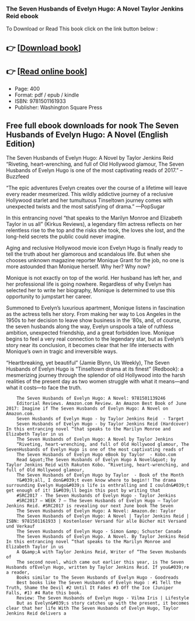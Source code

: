 ### The Seven Husbands of Evelyn Hugo: A Novel Taylor Jenkins Reid ebook

To Download or Read This book click on the link button below :

## 👉  [**[Download book](http://filesbooks.info/download.php?group=book&from=github.com&id=498961&lnk=1063 "Download book")**]

## 👉  [**[Read online book](http://filesbooks.info/download.php?group=book&from=github.com&id=498961&lnk=1063 "Read online book")**]


* Page: 400
* Format: pdf / epub / kindle
* ISBN: 9781501161933
* Publisher: Washington Square Press



## Free full ebook downloads for nook The Seven Husbands of Evelyn Hugo: A Novel (English Edition)



The Seven Husbands of Evelyn Hugo: A Novel by Taylor Jenkins Reid “Riveting, heart-wrenching, and full of Old Hollywood glamour, The Seven Husbands of Evelyn Hugo is one of the most captivating reads of 2017.” –Buzzfeed

“The epic adventures Evelyn creates over the course of a lifetime will leave every reader mesmerized. This wildly addictive journey of a reclusive Hollywood starlet and her tumultuous Tinseltown journey comes with unexpected twists and the most satisfying of drama.” —PopSugar

 In this entrancing novel “that speaks to the Marilyn Monroe and Elizabeth Taylor in us all” (Kirkus Reviews), a legendary film actress reflects on her relentless rise to the top and the risks she took, the loves she lost, and the long-held secrets the public could never imagine.

 Aging and reclusive Hollywood movie icon Evelyn Hugo is finally ready to tell the truth about her glamorous and scandalous life. But when she chooses unknown magazine reporter Monique Grant for the job, no one is more astounded than Monique herself. Why her? Why now?

 Monique is not exactly on top of the world. Her husband has left her, and her professional life is going nowhere. Regardless of why Evelyn has selected her to write her biography, Monique is determined to use this opportunity to jumpstart her career.

 Summoned to Evelyn’s luxurious apartment, Monique listens in fascination as the actress tells her story. From making her way to Los Angeles in the 1950s to her decision to leave show business in the ‘80s, and, of course, the seven husbands along the way, Evelyn unspools a tale of ruthless ambition, unexpected friendship, and a great forbidden love. Monique begins to feel a very real connection to the legendary star, but as Evelyn’s story near its conclusion, it becomes clear that her life intersects with Monique’s own in tragic and irreversible ways.

 “Heartbreaking, yet beautiful” (Jamie Blynn, Us Weekly), The Seven Husbands of Evelyn Hugo is “Tinseltown drama at its finest” (Redbook): a mesmerizing journey through the splendor of old Hollywood into the harsh realities of the present day as two women struggle with what it means—and what it costs—to face the truth.


        The Seven Husbands of Evelyn Hugo: A Novel: 9781501139246
        Editorial Reviews. Amazon.com Review. An Amazon Best Book of June 2017: Imagine if The Seven Husbands of Evelyn Hugo: A Novel on Amazon.com.
        Seven Husbands of Evelyn Hugo - by Taylor Jenkins Reid  - Target
        Seven Husbands of Evelyn Hugo - by Taylor Jenkins Reid (Hardcover) In this entrancing novel “that speaks to the Marilyn Monroe and Elizabeth Taylor in us 
        The Seven Husbands of Evelyn Hugo: A Novel by Taylor Jenkins
        “Riveting, heart-wrenching, and full of Old Hollywood glamour, The SevenHusbands of Evelyn Hugo is one of the most captivating reads of 
        The Seven Husbands of Evelyn Hugo eBook by Taylor  - Kobo.com
        Read &quot;The Seven Husbands of Evelyn Hugo A Novel&quot; by Taylor Jenkins Reid with Rakuten Kobo. “Riveting, heart-wrenching, and full of Old Hollywood glamour, 
        The Seven Husbands of Evelyn Hugo by Taylor  - Book of the Month
        Y&#039;all, I don&#039;t even know where to begin!! The drama surrounding Evelyn Hugo&#039;s life is enthralling and I couldn&#039;t get enough of it! I&#039;ll begin this post by writing that 
        #SRC2017 - The Seven Husbands of Evelyn Hugo - Taylor Jenkins
        #SRC2017 – WEEK 7 – The Seven Husbands of Evelyn Hugo – Taylor Jenkins Reid. #SRC2017 is revealing our next June book The Seven 
        The Seven Husbands of Evelyn Hugo: A Novel: Amazon.de: Taylor
        The Seven Husbands of Evelyn Hugo: A Novel | Taylor Jenkins Reid | ISBN: 9781501161933 | Kostenloser Versand für alle Bücher mit Versand und Verkauf  
        The Seven Husbands of Evelyn Hugo - Simon &amp; Schuster Canada
        The Seven Husbands of Evelyn Hugo. A Novel. By Taylor Jenkins Reid In this entrancing novel “that speaks to the Marilyn Monroe and Elizabeth Taylor in us 
        A Q&amp;A with Taylor Jenkins Reid, Writer of “The Seven Husbands of
        The second novel, which came out earlier this year, is The Seven Husbands ofEvelyn Hugo, written by Taylor Jenkins Reid. If you&#039;re a reader, 
        Books similar to The Seven Husbands of Evelyn Hugo - Goodreads
        Best books like The Seven Husbands of Evelyn Hugo : #1 Tell the Truth, Shame the Devil #2 Until It Fades #3 Off the Ice (Juniper Falls, #1) #4 Rate this book.
        Review: The Seven Husbands of Evelyn Hugo - Vilma Iris | Lifestyle
        But as Evelyn&#039;s story catches up with the present, it becomes clear that her life With The Seven Husbands of Evelyn Hugo, Taylor Jenkins Reid delivers a 
    




